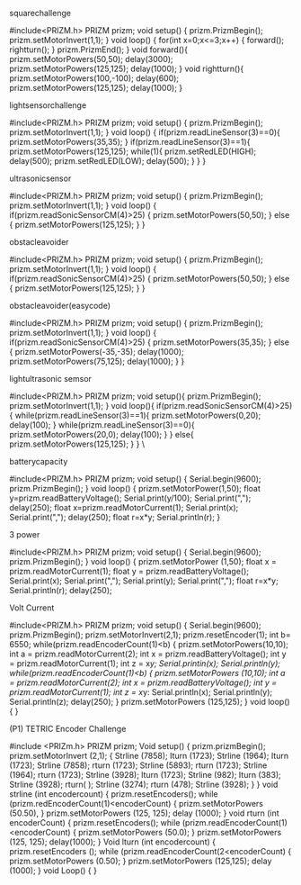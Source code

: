 squarechallenge

#include<PRIZM.h>
PRIZM prizm;
void setup() {
  prizm.PrizmBegin();
  prizm.setMotorInvert(1,1);
}
void loop() {
  for(int x=0;x<=3;x++)
  {
    forward();
    rightturn();
  }
  prizm.PrizmEnd();
}
void forward(){
  prizm.setMotorPowers(50,50);
  delay(3000);
  prizm.setMotorPowers(125,125);
  delay(1000);
}
void rightturn(){
  prizm.setMotorPowers(100,-100);
  delay(600);
  prizm.setMotorPowers(125,125);
  delay(1000);
}




lightsensorchallenge

#include<PRIZM.h>
PRIZM prizm;
void setup() {
prizm.PrizmBegin();
prizm.setMotorInvert(1,1);
}
void loop() {
  if(prizm.readLineSensor(3)==0){
    prizm.setMotorPowers(35,35);
  }
  if(prizm.readLineSensor(3)==1){
    prizm.setMotorPowers(125,125);
    while(1){
      prizm.setRedLED(HIGH);
      delay(500);
      prizm.setRedLED(LOW);
      delay(500);
    }
  }
}





ultrasonicsensor


#include<PRIZM.h>
PRIZM prizm;
void setup() {
  prizm.PrizmBegin();
  prizm.setMotorInvert(1,1);
}
void loop() {
  if(prizm.readSonicSensorCM(4)>25)
  {
    prizm.setMotorPowers(50,50);
  }
  else
  {
    prizm.setMotorPowers(125,125);
  }
}





obstacleavoider


#include<PRIZM.h>
PRIZM prizm;
void setup() {
  prizm.PrizmBegin();
  prizm.setMotorInvert(1,1);
}
void loop() {
  if(prizm.readSonicSensorCM(4)>25)
  {
    prizm.setMotorPowers(50,50);
  }
  else
  {
    prizm.setMotorPowers(125,125);
  }
}






obstacleavoider(easycode)



#include<PRIZM.h>
PRIZM prizm;
void setup() {
  prizm.PrizmBegin();
  prizm.setMotorInvert(1,1);
}
void loop() {
  if(prizm.readSonicSensorCM(4)>25)
  {
    prizm.setMotorPowers(35,35);
  }
  else
  {
   prizm.setMotorPowers(-35,-35);
    delay(1000);
    prizm.setMotorPowers(75,125);
    delay(1000);
  }
}





lightultrasonic semsor



#include<PRIZM.h>
PRIZM prizm;
void setup(){
  prizm.PrizmBegin();
  prizm.setMotorInvert(1,1);
}
void loop(){
  if(prizm.readSonicSensorCM(4)>25){
    while(prizm.readLineSensor(3)==1){
    prizm.setMotorPowers(0,20);
    delay(100);
}
    while(prizm.readLineSensor(3)==0){
    prizm.setMotorPowers(20,0);
    delay(100);
  }
  }
  else{
    prizm.setMotorPowers(125,125);
  }
}
\





batterycapacity



#include<PRIZM.h>
PRIZM prizm;
void setup() {
Serial.begin(9600);
prizm.PrizmBegin();
}
void loop() {
prizm.setMotorPower(1,50);
float y=prizm.readBatteryVoltage();
Serial.print(y/100);
Serial.print(",");
delay(250);
float x=prizm.readMotorCurrent(1);
Serial.print(x);
Serial.print(",");
delay(250);
float r=x*y;
Serial.println(r);
}





3 power 


#include<PRIZM.h>
PRIZM prizm;
void setup() {
Serial.begin(9600);
prizm.PrizmBegin();
}
void loop() {
prizm.setMotorPower (1,50);
float x = prizm.readMotorCurrent(1);
float y = prizm.readBatteryVoltage();
Serial.print(x);
Serial.print(",");
Serial.print(y);
Serial.print(",");
float r=x*y;
Serial.println(r);
delay(250);







Volt Current 


#include<PRIZM.h>
PRIZM prizm;
void setup() {
Serial.begin(9600);
prizm.PrizmBegin();
prizm.setMotorInvert(2,1);
prizm.resetEncoder(1);
int b= 6550;
while(prizm.readEncoderCount(1)<b)
{
prizm.setMotorPowers(10,10);
int a = prizm.readMotorCurrent(2);
int x = prizm.readBatteryVoltage();
int y = prizm.readMotorCurrent(1);
int z = x*y;
Serial.printin(x);
Serial.println(y);
while(prizm.readEncoderCount(1)<b)
{
prizm.setMotorPowers (10,10);
int a = prizm.readMotorCurrent(2);
int x = prizm.readBatteryVoltage();
int y = prizm.readMotorCurrent(1);
int z = x*y:
Serial.println(x);
Serial.println(y);
Serial.println(z);
delay(250);
}
prizm.setMotorPowers (125,125);
}
void loop() {
}






(P1) TETRIC Encoder Challenge 



#include <PRIZm.h>
PRIZM prizm;
Void setup() {
prizm.prizmBegin();
prizm.setMotorInvert (2,1);
{
Strline (7858);
Iturn (1723);
Strline (1964);
Iturn (1723);
Strline (7858);
rturn (1723);
Strline (5893);
rturn (1723);
Strline (1964);
rturn (1723);
Strline (3928);
lturn (1723);
Strline (982);
Iturn (383);
Strline (3928);
rturn( ); 
Strline (3274);
rturn (478);
Strline (3928);
}
}
void strline (int encodercount)
{
prizm.resetEncoders();
while (prizm.redEncoderCount(1)<encoderCount)
{
prizm.setMotorPowers (50.50),
}
prizm.setMotorPowers (125, 125);
delay (1000);
}
void rturn (int encoderCount)
{
prizm.resetEncoders();
while (prizm.readEncoderCount(1)<encoderCount)
{
prizm.setMotorPowers (50.0);
 }
prizm.setMotorPowers (125, 125);
delay(1000);
}
Void lturn (int encodercount)
{
prizm.resetEncoders ();
while (prizm.readEncoderCount(2<encoderCount)
{
prizm.setMotorPowers (0.50);
}
prizm.setMotorPowers (125,125); 
delay (1000);
}
void Loop() {
}


